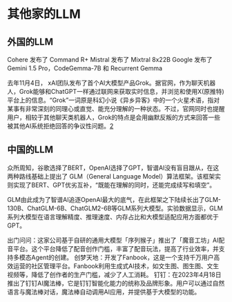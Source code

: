 

<!--
 * @version:
 * @Author:  StevenJokess（蔡舒起） https://github.com/StevenJokess
 * @Date: 2024-04-17 22:22:15
 * @LastEditors:  StevenJokess（蔡舒起） https://github.com/StevenJokess
 * @LastEditTime: 2024-04-17 22:22:22
 * @Description:
 * @Help me: make friends by a867907127@gmail.com and help me get some “foreign” things or service I need in life; 如有帮助，请资助，失业3年了。![支付宝收款码](https://github.com/StevenJokess/d2rl/blob/master/img/%E6%94%B6.jpg)
 * @TODO::
 * @Reference:
-->
# 其他家的LLM

## 外国的LLM

Cohere 发布了 Command R+
Mistral 发布了 Mixtral 8x22B
Google 发布了 Gemini 1.5 Pro，CodeGemma-7B 和 Recurrent Gemma

去年11月4日， xAI团队发布了首个AI大模型产品Grok。据官网，作为聊天机器人，Grok能够和ChatGPT一样通过联网来获取实时信息，并浏览和使用X(原推特)平台上的信息。“Grok”一词原是科幻小说《异乡异客》中的一个火星术语，指对某事有非常深刻的同理心或直觉、能充分理解的一种状态。不过，官网同时也提醒用户，相较于其他聊天类机器人，Grok的特点是会用幽默反叛的方式来回答一些被其他AI系统拒绝回答的争议性问题。[2]

## 中国的LLM

众所周知，谷歌选择了BERT，OpenAI选择了GPT，智谱AI没有盲目跟从，在这两种路线基础上提出了 GLM（General Language Model）算法框架。该框架实则实现了BERT、GPT优劣互补，“既能在理解的同时，还能完成续写和填空”。

GLM由此成为了智谱AI追逐OpenAI最大的底气，在此框架之下陆续长出了GLM-130B、ChatGLM-6B、ChatGLM2-6B等GLM系列大模型。实验数据显示，GLM系列大模型在语言理解精度、推理速度、内存占比和大模型适配应用方面都优于GPT。


出门问问：这家公司基于自研的通用大模型「序列猴子」推出了「魔音工坊」AI配音平台。这个平台降低了配音创作门槛，丰富了配音玩法，提高了行业效率，并支持多模态Agent的创建。
创梦天地：开发了Fanbook，这是一个支持千万用户高效运营的社区管理平台。Fanbook利用生成式AI技术，如文生图、图生图、文生视频等，降低了创作者的生产门槛，减少了人工消耗。
钉钉：在2023年4月18日推出了钉钉AI魔法棒，它是钉钉智能化能力的统称及品牌形象。用户可以通过自然语言与魔法棒对话，魔法棒自动调用AI应用，并提供基于大模型的功能。

[2]: https://finance.china.com.cn/industry/company/20240318/6093289.shtml
[3]: https://m.jiemian.com/article/10262748.html
[4]: https://www.zhihu.com/question/655559400/answer/3496284061